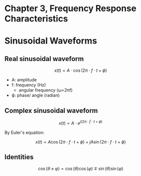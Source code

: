 # Chapter 3, Frequency Response Characteristics

# Sinusoidal Waveforms

## Real sinusoidal waveform

$$x(t)=A\cdot\cos(2π\cdot f\cdot t + ϕ)$$

- A: amplitude
- f: frequency (Hz) 
  - angular frequency (ω=2πf)
- ϕ: phase/ angle (radian)

## Complex sinusoidal waveform

$$x(t)=A\cdot e^{j(2π\cdot f\cdot t + ϕ)}$$


By Euler's equation:

$$x(t)=A\cos(2π\cdot f\cdot t+ϕ)+jA\sin(2π\cdot f\cdot t+ϕ)$$

## Identities

$$\cos(θ ± φ) = \cos (θ)\cos (φ) ∓ \sin (θ) \sin(φ)$$

